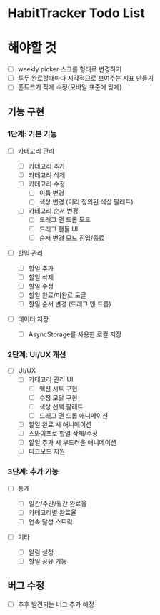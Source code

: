 # HabitTracker Todo List

# 해야할 것

- [ ] weekly picker 스크롤 형태로 변경하기
- [ ] 투두 완료할때마다 시각적으로 보여주는 지표 만들기
- [ ] 폰트크기 작게 수정(모바일 표준에 맞게)

## 기능 구현

### 1단계: 기본 기능

- [ ] 카테고리 관리

  - [ ] 카테고리 추가
  - [ ] 카테고리 삭제
  - [ ] 카테고리 수정
    - [ ] 이름 변경
    - [ ] 색상 변경 (미리 정의된 색상 팔레트)
  - [ ] 카테고리 순서 변경
    - [ ] 드래그 앤 드롭 모드
    - [ ] 드래그 핸들 UI
    - [ ] 순서 변경 모드 진입/종료

- [ ] 할일 관리

  - [ ] 할일 추가
  - [ ] 할일 삭제
  - [ ] 할일 수정
  - [ ] 할일 완료/미완료 토글
  - [ ] 할일 순서 변경 (드래그 앤 드롭)

- [ ] 데이터 저장
  - [ ] AsyncStorage를 사용한 로컬 저장

### 2단계: UI/UX 개선

- [ ] UI/UX
  - [ ] 카테고리 관리 UI
    - [ ] 액션 시트 구현
    - [ ] 수정 모달 구현
    - [ ] 색상 선택 팔레트
    - [ ] 드래그 앤 드롭 애니메이션
  - [ ] 할일 완료 시 애니메이션
  - [ ] 스와이프로 할일 삭제/수정
  - [ ] 할일 추가 시 부드러운 애니메이션
  - [ ] 다크모드 지원

### 3단계: 추가 기능

- [ ] 통계

  - [ ] 일간/주간/월간 완료율
  - [ ] 카테고리별 완료율
  - [ ] 연속 달성 스트릭

- [ ] 기타
  - [ ] 알림 설정
  - [ ] 할일 공유 기능

## 버그 수정

- [ ] 추후 발견되는 버그 추가 예정
